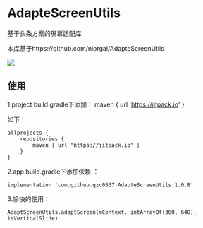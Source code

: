 # AdapteScreenUtils
基于头条方案的屏幕适配库

本库基于https://github.com/niorgai/AdapteScreenUtils

[![](https://jitpack.io/v/qzc0537/AdapteScreenUtils.svg)](https://jitpack.io/#qzc0537/AdapteScreenUtils)


使用
--
1.project build.gradle下添加：
maven { url 'https://jitpack.io' }

如下：

```
allprojects {
    repositories {
        maven { url "https://jitpack.io" }
    }
}
```

2.app build.gradle下添加依赖 ：

```
implementation 'com.github.qzc0537:AdapteScreenUtils:1.0.8'
```

3.愉快的使用：
```
AdaptScreenUtils.adaptScreen(mContext, intArrayOf(360, 640), isVerticalSlide)
